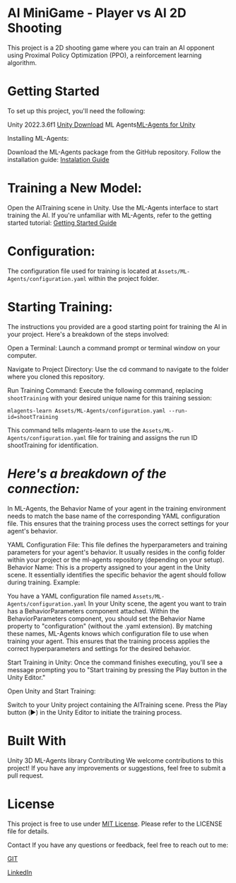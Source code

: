 # AI MiniGame - Player vs AI 2D Shooting

This project is a 2D shooting game where you can train an AI opponent using Proximal Policy Optimization (PPO), a reinforcement learning algorithm.

# Getting Started
To set up this project, you'll need the following:

Unity 2022.3.6f1  [Unity Download](https://unity.com/download)
ML Agents[ML-Agents for Unity](https://github.com/topics/unity-ml-agents)

Installing ML-Agents:

Download the ML-Agents package from the GitHub repository.
Follow the installation guide: [Instalation Guide](https://github.com/Unity-Technologies/ml-agents/blob/develop/docs/Installation.md)

# Training a New Model:

Open the AITraining scene in Unity.
Use the ML-Agents interface to start training the AI.
If you're unfamiliar with ML-Agents, refer to the getting started tutorial: [Getting Started Guide](https://github.com/Unity-Technologies/ml-agents/blob/develop/docs/Getting-Started.md)

# Configuration:

The configuration file used for training is located at `Assets/ML-Agents/configuration.yaml` within the project folder.

# Starting Training:

The instructions you provided are a good starting point for training the AI in your project. Here's a breakdown of the steps involved:

Open a Terminal: Launch a command prompt or terminal window on your computer.

Navigate to Project Directory: Use the cd command to navigate to the folder where you cloned this repository.

Run Training Command: Execute the following command, replacing `shootTraining` with your desired unique name for this training session:

```mlagents-learn Assets/ML-Agents/configuration.yaml --run-id=shootTraining```

This command tells mlagents-learn to use the `Assets/ML-Agents/configuration.yaml` file for training and assigns the run ID shootTraining for identification.

# _Here's a breakdown of the connection:_

In ML-Agents, the Behavior Name of your agent in the training environment needs to match the base name of the corresponding YAML configuration file. This ensures that the training process uses the correct settings for your agent's behavior.

YAML Configuration File: This file defines the hyperparameters and training parameters for your agent's behavior. It usually resides in the config folder within your project or the ml-agents repository (depending on your setup).
Behavior Name: This is a property assigned to your agent in the Unity scene. It essentially identifies the specific behavior the agent should follow during training.
Example:

You have a YAML configuration file named `Assets/ML-Agents/configuration.yaml`
In your Unity scene, the agent you want to train has a BehaviorParameters component attached.
Within the BehaviorParameters component, you should set the Behavior Name property to "configuration" (without the .yaml extension).
By matching these names, ML-Agents knows which configuration file to use when training your agent. This ensures that the training process applies the correct hyperparameters and settings for the desired behavior.

Start Training in Unity: Once the command finishes executing, you'll see a message prompting you to "Start training by pressing the Play button in the Unity Editor."

Open Unity and Start Training:

Switch to your Unity project containing the AITraining scene.
Press the Play button (▶️) in the Unity Editor to initiate the training process.

# Built With

Unity 3D
ML-Agents library
Contributing
We welcome contributions to this project! If you have any improvements or suggestions, feel free to submit a pull request.

# License
This project is free to use under [MIT License](https://opensource.org/license/mit). Please refer to the LICENSE file for details.

Contact
If you have any questions or feedback, feel free to reach out to me:

[GIT](https://github.com/isaacfurieri)

[LinkedIn](https://www.linkedin.com/in/isaac-furieri-19788474/)
